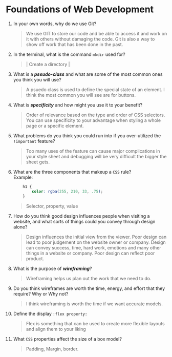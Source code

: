# Foundations of Web Development
01. In your own words, why do we use Git?
    > We use GIT to store our code and be able to access it and work on it with others without damaging the code. Git is also a way to show off work that has been done in the past. 

02. In the terminal, what is the command `mkdir` used for?
    > | Create a directory  |

03. What is a ***pseudo-class*** and what are some of the most common ones you think you will use?
    > A psuedo class is used to define the special state of an element. I think the most common you will see are for buttons. 

04. What is ***specificity*** and how might you use it to your benefit?
    > Order of relevance based on the type and order of CSS selectors. You can use specificity to your advantage when styling a whole page or a specific element. 

05. What problems do you think you could run into if you over-utilized the `!important` feature?
    > Too many uses of the feature can cause major complications in your style sheet and debugging will  be very difficult the bigger the sheet gets.

06. What are the three components that makeup a `CSS` rule? <br> Example:

    ```css
        h1 {
            color: rgba(255, 210, 33, .75);
        }
    ```

    > Selector, property, value

07. How do you think good design influences people when visiting a website, and what sorts of things could you convey through design alone?
    > Design influences the initial view from the viewer. Poor design can lead to poor judgement on the website owner or company. Design can convey success, time, hard work, emotions and many other things in a website or company. Poor design can reflect poor product.

08. What is the purpose of ***wireframing***?
    > Wireframing helps us plan out the work that we need to do. 

09. Do you think wireframes are worth the time, energy, and effort that they require? Why or Why not?
    > I think wireframing is worth the time if we want accurate models. 

10. Define the display `:flex property:`
    > Flex is something that can be used to create more flexible layouts and align them to your liking 

11. What `CSS` properties affect the size of a box model?
    > Padding, Margin, border. 
